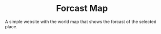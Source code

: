 [comment]: <> (won't use "align" attribute on header 1, as "align" attribute is being discarded from html5)
[comment]: <> (use of "text-align" from css3 is still being used)
<h1 style="text-align: center">Forcast Map</h1>

A simple website with the world map that shows the forcast of the selected place.